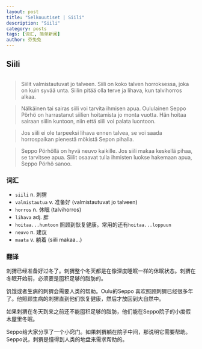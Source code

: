 ```yaml
---
layout: post
title: "Selkouutiset | Siili"
description: "Siili"
category: posts
tags: [词汇, 简单新闻]
author: 芬兔兔
---
```


## Siili

<figure>
<a href="http://img.yle.fi/uutiset/oulu/article9152986.ece/ALTERNATES/w580h326/siili%20sonja-siili"><img src="http://img.yle.fi/uutiset/oulu/article9152986.ece/ALTERNATES/w580h326/siili%20sonja-siili" alt=""></a>
</figure>

> Siilit valmistautuvat jo talveen. Siili on koko talven horroksessa, joka on kuin syvää unta. Siilin pitää olla terve ja lihava, kun talvihorros alkaa.

> Nälkäinen tai sairas siili voi tarvita ihmisen apua. Oululainen Seppo Pörhö on harrastanut siilien hoitamista jo monta vuotta. Hän hoitaa sairaan siilin kuntoon, niin että siili voi palata luontoon.

> Jos siili ei ole tarpeeksi lihava ennen talvea, se voi saada horrospaikan pienestä mökistä Sepon pihalla.

> Seppo Pörhöllä on hyvä neuvo kaikille. Jos siili makaa keskellä pihaa, se tarvitsee apua. Siilit osaavat tulla ihmisten luokse hakemaan apua, Seppo Pörhö sanoo.

### 词汇

- `siili` n. 刺猬
- `valmistautua` v. 准备好 (valmistautuvat jo talveen)
- `horros` n. 休眠 (talvihorros)
- `lihava` adj. 胖
- `hoitaa...huntoon` 照顾到恢复健康。常用的还有`hoitaa...loppuun`
- `neuvo` n. 建议
- `maata` v. 躺着 (siili makaa...)


### 翻译

刺猬已经准备好过冬了。刺猬整个冬天都是在像深度睡眠一样的休眠状态。刺猬在冬眠开始前，必须要是囤积足够的脂肪的。

饥饿或者生病的刺猬会需要人类的帮助。Oulu的Seppo 喜欢照顾刺猬已经很多年了。他照顾生病的刺猬直到他们恢复健康，然后才放回到大自然中。

如果刺猬在冬天到来之前还不能囤积足够的脂肪，他们能在Seppo院子的小度假木屋里冬眠。

Seppo给大家分享了一个小窍门。如果刺猬躺在院子中间，那说明它需要帮助。Seppo说，刺猬是懂得到人类的地盘来需求帮助的。
